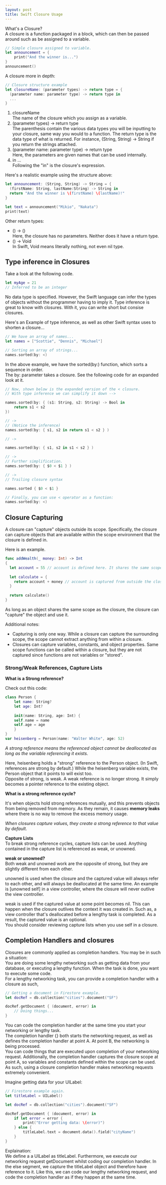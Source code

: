 ```yaml
---
layout: post
title: Swift Closure Usage 
---
```


What's a Closure?
<br>
A closure is a function packaged in a block, which can then be passed around such as be assigned to a variable.

```swift
// Simple closure assigned to variable.
let announcement = {
    print("And the winner is...")
}
announcement()
```


A closure more in depth:

```swift
// Closure structure example
let closureName: (parameter types) -> return type = {
  (parameter name: parameter type) -> return type in 
  ...
}
```

<ol>
  <li>closureName</li>
  The name of the closure which you assign as a variable.
  <li>(parameter types) -> return type</li>
  The parenthesis contain the various data types you will be inputting to your closure, same way you would to a function.
  The return type is the data type of what is returned. For instance, (String, String) -> String if you return the strings attached.
  <li>(parameter name: parameter type) -> return type</li>
  Here, the parameters are given names that can be used internally. 
  <li>in ...</li>
  Following the "in" is the closure's expression. 
</ol> 

Here's a realistic example using the structure above:
```swift
let announcement: (String, String) -> String = {
  (firstName: String, lastName:String) -> String in 
  return "And the winner is \(firstName) \(lastName)!"
}

let text = announcement("Mikio", "Nakata")
print(text)
```

Other return types:
<ul>
  <li>() -> ()</li>
  Here, the closure has no parameters. Neither does it have a return type.
  <li>() -> Void</li>
  In Swift, Void means literally nothing, not even nil type.
</ul>  

<h2>Type inference in Closures</h2>

Take a look at the following code.
```swift
let myAge = 21
// Inferred to be an integer
```
No data type is specified. However, the Swift language can infer the types of objects without the 
programmer having to imply it.
Type inference is great to know with closures. With it, you can write short but consise closures.

Here's an Example of type inference, as well as other Swift syntax uses to shorten a closure...
```swift
// We have an array of names...
let names = ["Scottie", "Dennis", "Michael"]

// Sorting an array of strings...
names.sorted(by: <)
```
In the above example, we have the sorted(by:) function, which sorts a sequence in order. <br>
The by: parameter takes a closure. See the following code for an expanded look at it.

```swift
// Now, shown below is the expanded version of the < closure.
// With type inference we can simplify it down -->

names.sorted(by: { (s1: String, s2: String) -> Bool in
    return s1 < s2
})

// -> 
// (Notice the inference)
names.sorted(by: { s1, s2 in return s1 < s2 } )

// ->

names.sorted(by: { s1, s2 in s1 < s2 } )

// ->
// Further simplification.
names.sorted(by: { $0 < $1 } )

// ->
// Trailing closure syntax

names.sorted { $0 < $1 }

// Finally, you can use < operator as a function:
names.sorted(by: <)
```

<h2>Closure Capturing</h2>
A closure can "capture" objects outside its scope. Specifically, the closure can capture objects that 
are available within the scope environment that the closure is defined in. <br>

Here is an example.
```swift
func addWealth(_ money: Int) -> Int
{
  let account = 55 // account is defined here. It shares the same scope as calculate.
  
  let calculate = {
    return account + money // account is captured from outside the closures scope.
  }
  
  return calculate()
}
```
As long as an object shares the same scope as the closure, the closure can "capture" the object and use it. 

Additional notes:
- Capturing is only one way. While a closure can capture the surrounding scope, the scope cannot extract anything from within a closure.
- Closures can capture variables, constants, and object properties. Same scope functions can be called within a closure, but they
are not captured since functions are not variables or "stored".

<h3>Strong/Weak References, Capture Lists</h3>

<p><b>What is a Strong reference?</b></p>

Check out this code:
```swift
class Person {
    let name: String?
    let age: Int?
    
    init(name: String, age: Int) {
    self.name = name
    self.age = age
    }
}
var heisenberg = Person(name: "Walter White", age: 52)
```
<p><i>A strong reference means the referenced object cannot be deallocated as long as the variable referencing it exists.</i></p>

Here, heisenberg holds a "strong" reference to the Person object. (In Swift, references are strong by default.) 
While the heisenberg variable exists, the Person object that it points to will exist too.
<br>
Opposite of strong, is weak.
A weak reference is no longer strong. It simply becomes a pointer reference to the existing object. 

<p><b>What is a strong reference cycle?</b></p>
It's when objects hold strong references mutually, and this prevents objects from being removed from memory. As they remain,
it causes <b>memory leaks</b> where there is no way to remove the excess memory usage.

<p><i>When closures capture values, they create a strong reference to that value by default.  </i></p>

<b>Capture Lists</b><br>
To break strong reference cycles, capture lists can be used.
Anything contained in the capture list is referenced as weak, or unowned. 

<b>weak or unowned?</b><br>
Both weak and unowned work are the opposite of strong, but they are slightly different from each other.

unowned is used when the closure and the captured value will always refer to each other, and will always be deallocated at the same time.
An example is [unowned self] in a view controller, where the closure will never outlive the view controller. 

weak is used if the captured value at some point becomes nil. This can happen when the closure outlives the context it was created in.
Such as, a view controller that's deallocated before a lengthy task is completed. As a result, the captured value is an optional.
<br>
You should consider reviewing capture lists when you use self in a closure.



<h2>Completion Handlers and closures</h2>
Closures are commonly applied as completion handlers.
You may be in such a situation: <br>
You are doing some lengthy networking such as getting data from your database, or executing a lengthy function. When the task is done, you want to execute some code.
<br>
For a lengthy networking task, you can provide a completion handler with a closure as such,

```swift
// Getting a document in Firestore example.
let docRef = db.collection("cities").document("SF")

docRef.getDocument { (document, error) in
    // Doing things...
}
```
You can code the completion handler at the same time you start your networking or lengthy task. <br>
The completion handler {} both starts the networking request, as well as defines the completion handler at point A. 
At point B, the networking is being processed.<br>
You can code things that are executed upon completion of your networking request. Additionally, the completion handler captures 
the closure scope at point A, so variables and constants defined within the scope can be used. <br>
As such, using a closure completion handler makes networking requests  extremely convenient. 

Imagine getting data for your UILabel:
```swift
// Firestore example again.
let titleLabel = UILabel()

let docRef = db.collection("cities").document("SF")

docRef.getDocument { (document, error) in
    if let error = error {
        print("Error getting data: \(error)")
    } else {
        titleLabel.text = document.data().field("cityName")
    }
}
```
Explaination:<br>
We define a a UILabel as titleLabel. Furthermore, we execute our networking request getDocument whilst coding 
our completion handler. In the else segment, we capture the titleLabel object and therefore have reference to it.
Like this, we can code our lengthy networking request, and code the completion handler as if they happen at the same time.



